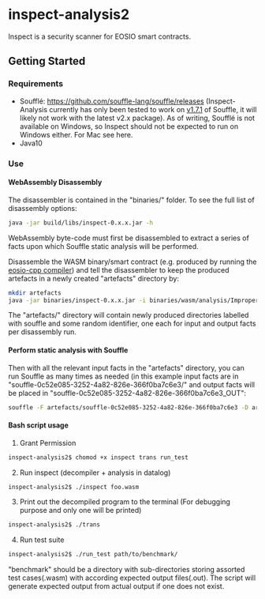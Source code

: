 # inspect-analysis2
Inspect is a security scanner for EOSIO smart contracts.

## Getting Started

### Requirements
* Soufflé: https://github.com/souffle-lang/souffle/releases (Inspect-Analysis currently has only been tested to work on [v1.7.1](https://github.com/souffle-lang/souffle/releases/tag/1.7.1) of Souffle, it will likely not work with the latest v2.x package). As of writing, Soufflé is not available on Windows, so Inspect should not be expected to run on Windows either. For Mac see here.
* Java10

### Use

#### WebAssembly Disassembly

The disassembler is contained in the "binaries/" folder. To see the full list of disassembly options:
```sh
java -jar build/libs/inspect-0.x.x.jar -h
```

WebAssembly byte-code must first be disassembled to extract a series of facts upon which Souffle static analysis will be performed.

Disassemble the WASM binary/smart contract (e.g. produced by running the [eosio-cpp compiler](https://github.com/EOSIO/eosio.cdt)) and tell the disassembler to keep the produced artefacts in a newly created "artefacts" directory by:
```sh
mkdir artefacts
java -jar binaries/inspect-0.x.x.jar -i binaries/wasm/analysis/ImproperAccessControl/simple_no_auth_check.wasm --keep-artefacts -w artefacts/
```
The "artefacts/" directory will contain newly produced directories labelled with souffle and some random identifier, one each for input and output facts per disassembly run.

#### Perform static analysis with Souffle

Then with all the relevant input facts in the "artefacts" directory, you can run Souffle as many times as needed (in this example input facts are in "souffle-0c52e085-3252-4a82-826e-366f0ba7c6e3/" and output facts will be placed in "souffle-0c52e085-3252-4a82-826e-366f0ba7c6e3_OUT":
```sh
souffle -F artefacts/souffle-0c52e085-3252-4a82-826e-366f0ba7c6e3 -D artefacts/souffle-0c52e085-3252-4a82-826e-366f0ba7c6e3_OUT/ smt_files/analysis.dl
```

#### Bash script usage
1. Grant Permission
```sh
inspect-analysis2$ chomod +x inspect trans run_test
```
2. Run inspect (decompiler + analysis in datalog)
```sh
inspect-analysis2$ ./inspect foo.wasm
```
3. Print out the decompiled program to the terminal (For debugging purpose and only one will be printed)
```sh
inspect-analysis2$ ./trans
```
4. Run test suite
```sh
inspect-analysis2$ ./run_test path/to/benchmark/
```
"benchmark" should be a directory with sub-directories storing assorted test cases(.wasm) with according expected output files(.out). The script will generate expected output from actual output if one does not exist.
